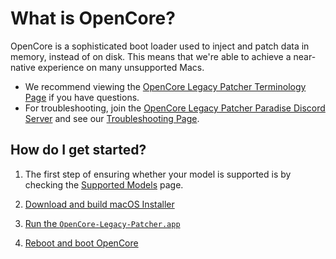 # What is OpenCore?

OpenCore is a sophisticated boot loader used to inject and patch data in memory, instead of on disk. This means that we're able to achieve a near-native experience on many unsupported Macs.

* We recommend viewing the [OpenCore Legacy Patcher Terminology Page](./TERMS.md) if you have questions.
* For troubleshooting, join the [OpenCore Legacy Patcher Paradise Discord Server](https://discord.gg/rqdPgH8xSN) and see our [Troubleshooting Page](./TROUBLESHOOTING.md).

## How do I get started?

1. The first step of ensuring whether your model is supported is by checking the [Supported Models](./MODELS.md) page.

2. [Download and build macOS Installer](./INSTALLER.md)
3. [Run the `OpenCore-Legacy-Patcher.app`](./BUILD.md)
4. [Reboot and boot OpenCore](./BOOT.md)

